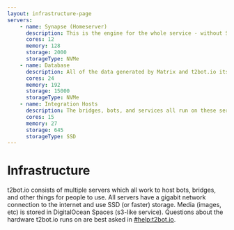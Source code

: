 ```yaml
---
layout: infrastructure-page
servers:
    - name: Synapse (Homeserver)
      description: This is the engine for the whole service - without Synapse, t2bot.io would not be able to speak Matrix or provide you with bridges, bots, and other services.
      cores: 12
      memory: 128
      storage: 2000
      storageType: NVMe
    - name: Database
      description: All of the data generated by Matrix and t2bot.io itself needs to be stored somewhere. Multiple database servers are used for redundancy, and their combined hardware is shown here.
      cores: 24
      memory: 192
      storage: 15000
      storageType: NVMe
    - name: Integration Hosts
      description: The bridges, bots, and services all run on these servers. They fluctuate in size and number, so the stats here represent the normal average for all of the servers combined.
      cores: 15
      memory: 27
      storage: 645
      storageType: SSD
---
```


# Infrastructure

t2bot.io consists of multiple servers which all work to host bots, bridges, and other things for people to use. All servers have a gigabit network connection to the internet and use SSD (or faster)
storage. Media (images, etc) is stored in DigitalOcean Spaces (s3-like service). Questions about the hardware t2bot.io runs on are best asked in [#help:t2bot.io](https://matrix.to/#/#help:t2bot.io).
